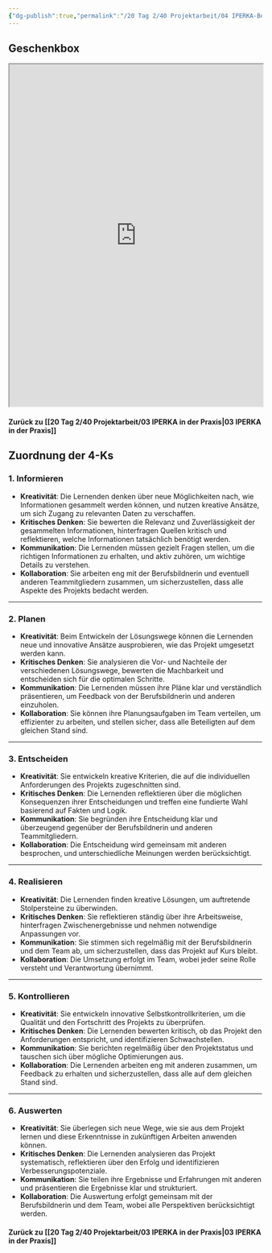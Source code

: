 ```yaml
---
{"dg-publish":true,"permalink":"/20 Tag 2/40 Projektarbeit/04 IPERKA-Beispiel/"}
---
```


## Geschenkbox
<iframe src="https://drive.google.com/file/d/10AFRsDZbthDVOA4sLtb1nF4FbV3ZuOOc/preview" width="100%" height="680" allow="autoplay"></iframe>


#### Zurück zu [[20 Tag 2/40 Projektarbeit/03 IPERKA in der Praxis\|03 IPERKA in der Praxis]]
## Zuordnung der 4-Ks
### **1. Informieren**

- **Kreativität**: Die Lernenden denken über neue Möglichkeiten nach, wie Informationen gesammelt werden können, und nutzen kreative Ansätze, um sich Zugang zu relevanten Daten zu verschaffen.
- **Kritisches Denken**: Sie bewerten die Relevanz und Zuverlässigkeit der gesammelten Informationen, hinterfragen Quellen kritisch und reflektieren, welche Informationen tatsächlich benötigt werden.
- **Kommunikation**: Die Lernenden müssen gezielt Fragen stellen, um die richtigen Informationen zu erhalten, und aktiv zuhören, um wichtige Details zu verstehen.
- **Kollaboration**: Sie arbeiten eng mit der Berufsbildnerin und eventuell anderen Teammitgliedern zusammen, um sicherzustellen, dass alle Aspekte des Projekts bedacht werden.

---

### **2. Planen**

- **Kreativität**: Beim Entwickeln der Lösungswege können die Lernenden neue und innovative Ansätze ausprobieren, wie das Projekt umgesetzt werden kann.
- **Kritisches Denken**: Sie analysieren die Vor- und Nachteile der verschiedenen Lösungswege, bewerten die Machbarkeit und entscheiden sich für die optimalen Schritte.
- **Kommunikation**: Die Lernenden müssen ihre Pläne klar und verständlich präsentieren, um Feedback von der Berufsbildnerin und anderen einzuholen.
- **Kollaboration**: Sie können ihre Planungsaufgaben im Team verteilen, um effizienter zu arbeiten, und stellen sicher, dass alle Beteiligten auf dem gleichen Stand sind.

---

### **3. Entscheiden**

- **Kreativität**: Sie entwickeln kreative Kriterien, die auf die individuellen Anforderungen des Projekts zugeschnitten sind.
- **Kritisches Denken**: Die Lernenden reflektieren über die möglichen Konsequenzen ihrer Entscheidungen und treffen eine fundierte Wahl basierend auf Fakten und Logik.
- **Kommunikation**: Sie begründen ihre Entscheidung klar und überzeugend gegenüber der Berufsbildnerin und anderen Teammitgliedern.
- **Kollaboration**: Die Entscheidung wird gemeinsam mit anderen besprochen, und unterschiedliche Meinungen werden berücksichtigt.

---

### **4. Realisieren**

- **Kreativität**: Die Lernenden finden kreative Lösungen, um auftretende Stolpersteine zu überwinden.
- **Kritisches Denken**: Sie reflektieren ständig über ihre Arbeitsweise, hinterfragen Zwischenergebnisse und nehmen notwendige Anpassungen vor.
- **Kommunikation**: Sie stimmen sich regelmäßig mit der Berufsbildnerin und dem Team ab, um sicherzustellen, dass das Projekt auf Kurs bleibt.
- **Kollaboration**: Die Umsetzung erfolgt im Team, wobei jeder seine Rolle versteht und Verantwortung übernimmt.

---

### **5. Kontrollieren**

- **Kreativität**: Sie entwickeln innovative Selbstkontrollkriterien, um die Qualität und den Fortschritt des Projekts zu überprüfen.
- **Kritisches Denken**: Die Lernenden bewerten kritisch, ob das Projekt den Anforderungen entspricht, und identifizieren Schwachstellen.
- **Kommunikation**: Sie berichten regelmäßig über den Projektstatus und tauschen sich über mögliche Optimierungen aus.
- **Kollaboration**: Die Lernenden arbeiten eng mit anderen zusammen, um Feedback zu erhalten und sicherzustellen, dass alle auf dem gleichen Stand sind.

---

### **6. Auswerten**

- **Kreativität**: Sie überlegen sich neue Wege, wie sie aus dem Projekt lernen und diese Erkenntnisse in zukünftigen Arbeiten anwenden können.
- **Kritisches Denken**: Die Lernenden analysieren das Projekt systematisch, reflektieren über den Erfolg und identifizieren Verbesserungspotenziale.
- **Kommunikation**: Sie teilen ihre Ergebnisse und Erfahrungen mit anderen und präsentieren die Ergebnisse klar und strukturiert.
- **Kollaboration**: Die Auswertung erfolgt gemeinsam mit der Berufsbildnerin und dem Team, wobei alle Perspektiven berücksichtigt werden.

#### Zurück zu [[20 Tag 2/40 Projektarbeit/03 IPERKA in der Praxis\|03 IPERKA in der Praxis]]